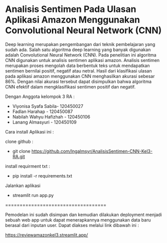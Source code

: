 # Analisis Sentimen Pada Ulasan Aplikasi Amazon Menggunakan Convolutional Neural Network (CNN)

Deep learning merupakan pengembangan dari teknik pembelajaran yang sudah ada. Salah satu algoritma deep learning yang banyak digunakan adalah Convolutional Neural Network (CNN). Pada penelitian ini algoritma CNN digunakan untuk analisis sentimen aplikasi amazon. Analisis sentimen merupakan proses mengolah data berbentuk teks untuk mendapatkan sentimen bernilai positif, negatif atau netral. Hasil dari klasifikasi ulasan pada aplikasi amazon menggunakan CNN menghasilkan akurasi sebesar 86%. Dengan nilai akurasi tersebut dapat disimpulkan bahwa algoritma CNN efektif dalam mengklasifikasi sentimen positif dan negatif. 

Dengan Anggota kelompok 3 RA : 

- Viyonisa Syafa Sabila- 120450027
- Fadlan Harahap - 120450087
- Nabilah Wahyu Hafizhah - 120450106
- Lanang Almasyuri - 120450109

Cara install Aplikasi ini :

clone github :

- git clone https://github.com/lngalmsyr/AnalisisSentimen-CNN-Kel3-RA.git

install requirment txt :

- pip install -r requirements.txt

Jalankan aplikasi 

- streamlit run app.py 

===================================


Pemodelan ini sudah disimpan dan kemudian dilakukan deployment menjadi sebuah web app untuk dapat menerapkannya menggunakan data baru berasal dari inputan user.
Dapat diakses melalui link dibawah ini :

https://reviewamazonkel3.streamlit.app/
